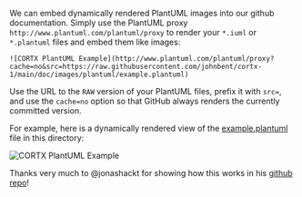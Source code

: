 We can embed dynamically rendered PlantUML images into our github documentation.  Simply use the PlantUML proxy `http://www.plantuml.com/plantuml/proxy` to render your `*.iuml` or `*.plantuml` files and embed them like images:

```
![CORTX PlantUML Example](http://www.plantuml.com/plantuml/proxy?cache=no&src=https://raw.githubusercontent.com/johnbent/cortx-1/main/doc/images/plantuml/example.plantuml)
``` 

Use the URL to the `RAW` version of your PlantUML files, prefix it with `src=`, and use the `cache=no` option so that GitHub always renders the currently committed 
version.

For example, here is a dynamically rendered view of the [example.plantuml](https://raw.githubusercontent.com/johnbent/cortx-1/main/doc/images/plantuml/example.plantuml)
file in this directory:

![CORTX PlantUML Example](http://www.plantuml.com/plantuml/proxy?cache=no&src=https://raw.githubusercontent.com/johnbent/cortx-1/main/doc/images/plantuml/example.plantuml)

Thanks very much to @jonashackt for showing how this works in his [github repo](https://github.com/jonashackt/plantuml-markdown)!

